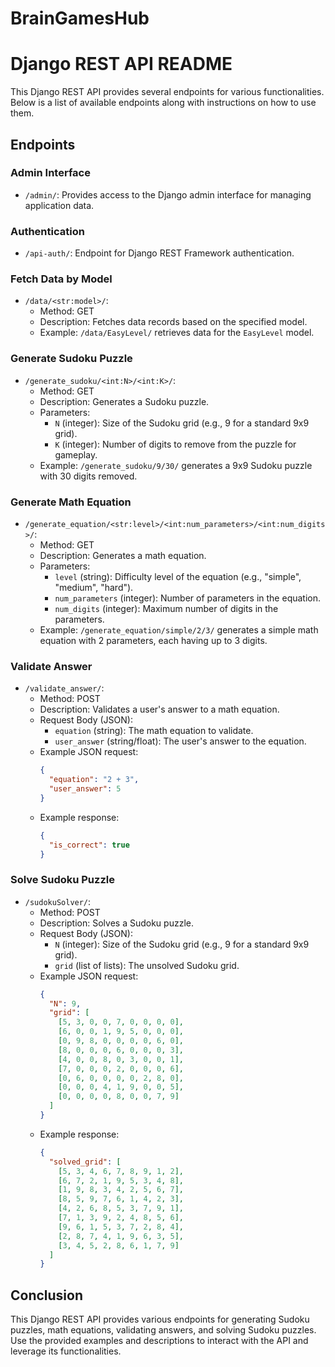 # BrainGamesHub

# Django REST API README

This Django REST API provides several endpoints for various functionalities. Below is a list of available endpoints along with instructions on how to use them.

## Endpoints

### Admin Interface

- `/admin/`: Provides access to the Django admin interface for managing application data.

### Authentication

- `/api-auth/`: Endpoint for Django REST Framework authentication.

### Fetch Data by Model

- `/data/<str:model>/`: 
  - Method: GET
  - Description: Fetches data records based on the specified model.
  - Example: `/data/EasyLevel/` retrieves data for the `EasyLevel` model.

### Generate Sudoku Puzzle

- `/generate_sudoku/<int:N>/<int:K>/`: 
  - Method: GET
  - Description: Generates a Sudoku puzzle.
  - Parameters:
    - `N` (integer): Size of the Sudoku grid (e.g., 9 for a standard 9x9 grid).
    - `K` (integer): Number of digits to remove from the puzzle for gameplay.
  - Example: `/generate_sudoku/9/30/` generates a 9x9 Sudoku puzzle with 30 digits removed.

### Generate Math Equation

- `/generate_equation/<str:level>/<int:num_parameters>/<int:num_digits>/`: 
  - Method: GET
  - Description: Generates a math equation.
  - Parameters:
    - `level` (string): Difficulty level of the equation (e.g., "simple", "medium", "hard").
    - `num_parameters` (integer): Number of parameters in the equation.
    - `num_digits` (integer): Maximum number of digits in the parameters.
  - Example: `/generate_equation/simple/2/3/` generates a simple math equation with 2 parameters, each having up to 3 digits.

### Validate Answer

- `/validate_answer/`: 
  - Method: POST
  - Description: Validates a user's answer to a math equation.
  - Request Body (JSON):
    - `equation` (string): The math equation to validate.
    - `user_answer` (string/float): The user's answer to the equation.
  - Example JSON request:
    ```json
    {
      "equation": "2 + 3",
      "user_answer": 5
    }
    ```
  - Example response:
    ```json
    {
      "is_correct": true
    }
    ```

### Solve Sudoku Puzzle

- `/sudokuSolver/`: 
  - Method: POST
  - Description: Solves a Sudoku puzzle.
  - Request Body (JSON):
    - `N` (integer): Size of the Sudoku grid (e.g., 9 for a standard 9x9 grid).
    - `grid` (list of lists): The unsolved Sudoku grid.
  - Example JSON request:
    ```json
    {
      "N": 9,
      "grid": [
        [5, 3, 0, 0, 7, 0, 0, 0, 0],
        [6, 0, 0, 1, 9, 5, 0, 0, 0],
        [0, 9, 8, 0, 0, 0, 0, 6, 0],
        [8, 0, 0, 0, 6, 0, 0, 0, 3],
        [4, 0, 0, 8, 0, 3, 0, 0, 1],
        [7, 0, 0, 0, 2, 0, 0, 0, 6],
        [0, 6, 0, 0, 0, 0, 2, 8, 0],
        [0, 0, 0, 4, 1, 9, 0, 0, 5],
        [0, 0, 0, 0, 8, 0, 0, 7, 9]
      ]
    }
    ```
  - Example response:
    ```json
    {
      "solved_grid": [
        [5, 3, 4, 6, 7, 8, 9, 1, 2],
        [6, 7, 2, 1, 9, 5, 3, 4, 8],
        [1, 9, 8, 3, 4, 2, 5, 6, 7],
        [8, 5, 9, 7, 6, 1, 4, 2, 3],
        [4, 2, 6, 8, 5, 3, 7, 9, 1],
        [7, 1, 3, 9, 2, 4, 8, 5, 6],
        [9, 6, 1, 5, 3, 7, 2, 8, 4],
        [2, 8, 7, 4, 1, 9, 6, 3, 5],
        [3, 4, 5, 2, 8, 6, 1, 7, 9]
      ]
    }
    ```

## Conclusion

This Django REST API provides various endpoints for generating Sudoku puzzles, math equations, validating answers, and solving Sudoku puzzles. Use the provided examples and descriptions to interact with the API and leverage its functionalities.

